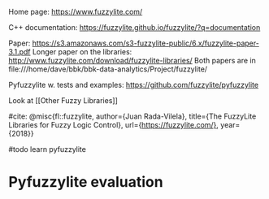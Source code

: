 
Home page: https://www.fuzzylite.com/

C++ documentation: https://fuzzylite.github.io/fuzzylite/?q=documentation

Paper:  https://s3.amazonaws.com/s3-fuzzylite-public/6.x/fuzzylite-paper-3.1.pdf
Longer paper on the libraries:  http://www.fuzzylite.com/download/fuzzylite-libraries/
Both papers are in file:///home/dave/bbk/bbk-data-analytics/Project/fuzzylite/


Pyfuzzylite w. tests and examples: https://github.com/fuzzylite/pyfuzzylite

Look at [[Other Fuzzy Libraries]]


#cite:
@misc{fl::fuzzylite, author={Juan Rada-Vilela}, title={The FuzzyLite Libraries for Fuzzy Logic Control}, url={https://fuzzylite.com/}, year={2018}}

#todo learn pyfuzzylite

# Pyfuzzylite evaluation


